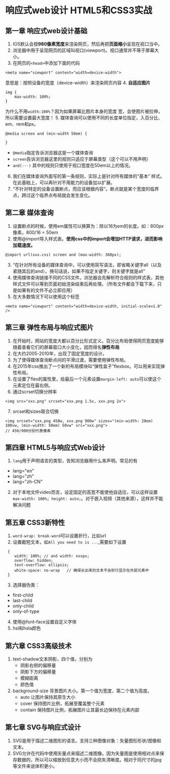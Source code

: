 # 响应式web设计 HTML5和CSS3实战
## 第一章 响应式web设计基础
1. IOS默认会按**980像素宽度**来渲染网页，然后再把**页面缩小**呈现在视口当中。
2. 浏览器中用于呈现网页的区域叫视口(viewport)。视口通常并不等于屏幕大小。
3. 在网页的`<head>`中添加下面的代码
```
<meta name="viewport" content="width=device-width">
```
意思是：按照设备的宽度（device-width）来渲染网页内容
4. **自适应图片**
```
img {
    max-width: 100%;
}
```
为什么不用`width:100%`？因为如果屏幕比图片本身的宽度 宽，会使图片被拉伸，所以需要设置最大宽度！
5. 媒体查询可以使用不同的长度单位指定，入百分比、em、rem和px。
```
@media screen and (min-width 50em) {
    
}
```

* `@media`指定告诉浏览器这是一个媒体查询
* `screen`告诉浏览器这里的规则只适应于屏幕类型（这个可以不用声明）
* `and(···)` 其中的规则只使用于视口宽度在50em以上的情况。
6. 我们在媒体查询外面写的第一条规则，实际上是针对所有媒体的“基本” 样式。在此基础上，可以再针对不用能力的设备加以扩展。
7. “不针对特定的设备设置断点，而应该根据内容”。断点就是某个宽度的临界点，跨过这个临界点布局就会发生变化。

## 第二章 媒体查询
1. 设置断点的时候，使用em属性可以换算为：除以16为em的长度。如：800px像素，800/16 = 50em
2. 使用@import导入样式表。**使用css中的import会增加HTTP请求，进而影响加载速度。**
```
@import url(xxx.css) screen and (max-width: 360px);
```
3. “在针对所有设备的媒体查询中，可以使用简写语法，即省略关键字all（以及紧随其后的and）。换句话说，如果不指定关键字，则关键字就是all”
4. 使用媒体查询链接不同的CSS文件。浏览器会先解析符合规则的样式表，其他样式文件可以等到页面初始渲染结束后再处理。（所有文件都会下载下来，只是如果有的文件不必立即应用）
5. 在大多数情况下可以使用这个标签
```
<meta name="viewport" content="width=device-width, initial-scale=1.0" />
```

## 第三章 弹性布局与响应式图片
1. 在开始时，网站的宽度大都以百分比形式定义。百分比布局使得网页宽度能够随着查看它们的屏幕窗口大小变化，因而得名**弹性布局**
2. 在大约2005-2010年，出现了固定宽度的设计。
3. 为了使得媒体查询断点间的平滑过渡，需要使用弹性布局。
4. 在2015年css推出了一个新的布局模块叫“弹性盒子”flexbox。可以用来实现弹性布局。
5. 在设置了flex的属性里，给最后一个元素设置`margin-left: auto`可以使这个元素定位在最右侧。
6. 通过scrset切换分辨率
```
<img src="xxx.png" srcset="xxx.png 1.5x, xxx.png 2x">
```
7. srcset和sizes联合切换
```
<img srcset="xxx.png 450w, xxx.png 900w" sizes="(min-width: 20em) 100vw, (min-width: 50em) 50vw" src="xxx.png">
// 450/900分别代表像素
```

## 第四章 HTML5与响应式Web设计
1. `lang`用于声明语言的类型，告知浏览器用什么来声明。常见的有
* lang="en"
* lang="zh"
* lang="zh-CN"
2. 对于本地文件video而言，设定固定的高宽不能使他自适应，可以这样设置`max-width: 100%; height: auto;`。对于嵌入视频（其他来源），这样并不能解决问题

## 第五章 CSS3新特性
1.  `word-wrap: break-word`可以设置折行，比如url
2. 设置截短文本，如`All you need to is ...`,需要如下设置
```
 {
    width: 100%; // and width: xxxpx; 
    overflow: hidden;                 
    text-overflow: ellipsis;      
    white-space: no-wrap   // 确保长出来的文本不会折行显示在外部元素中
 }
 ```
 3. 选择器伪类：
 * first-child
 * last-child
 * only-child
 * only-of-type
 4. 使用@font-face设置自定义字体
 5. hsl和hsla颜色
 
## 第六章 CSS3高级技术
1. text-shadow文本阴影，四个值，分别为
    * 阴影右侧的偏移量
    * 阴影下方的偏移量
    * 模糊距离
    * 颜色值
2. background-size 背景图片大小。第一个值为宽度，第二个值为高度。
    * auto 让图片保持其原生大小
    * cover 保持图片比例，拓展至覆盖整个元素
    * contain 保持图片比例，拓展图片让其最长边保持在元素内部

## 第七章 SVG与响应式设计
1. SVG是用于描述二维图形的语言。支持三种图像对象：矢量图形形状/图像和文本。
2. SVG允许在代码中使用矢量点来描述二维图像。因为矢量图是使用相对点来保存数据的，所以可以缩放到任意大小而不会损失清晰度。相对于同尺寸的jpg等文件来说体积更小。